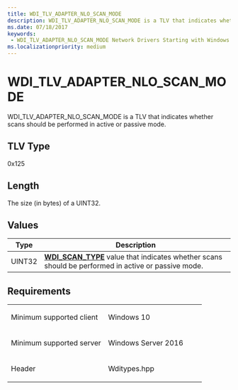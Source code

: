 ```yaml
---
title: WDI_TLV_ADAPTER_NLO_SCAN_MODE
description: WDI_TLV_ADAPTER_NLO_SCAN_MODE is a TLV that indicates whether scans should be performed in active or passive mode.
ms.date: 07/18/2017
keywords:
 - WDI_TLV_ADAPTER_NLO_SCAN_MODE Network Drivers Starting with Windows Vista
ms.localizationpriority: medium
---
```


# WDI\_TLV\_ADAPTER\_NLO\_SCAN\_MODE


WDI\_TLV\_ADAPTER\_NLO\_SCAN\_MODE is a TLV that indicates whether scans should be performed in active or passive mode.

## TLV Type


0x125

## Length


The size (in bytes) of a UINT32.

## Values


| Type   | Description                                                                                                                     |
|--------|---------------------------------------------------------------------------------------------------------------------------------|
| UINT32 | [**WDI\_SCAN\_TYPE**](/windows-hardware/drivers/ddi/wditypes/ne-wditypes-_wdi_scan_type) value that indicates whether scans should be performed in active or passive mode. |

 

Requirements
------------

<table>
<colgroup>
<col width="50%" />
<col width="50%" />
</colgroup>
<tbody>
<tr class="odd">
<td><p>Minimum supported client</p></td>
<td><p>Windows 10</p></td>
</tr>
<tr class="even">
<td><p>Minimum supported server</p></td>
<td><p>Windows Server 2016</p></td>
</tr>
<tr class="odd">
<td><p>Header</p></td>
<td>Wditypes.hpp</td>
</tr>
</tbody>
</table>

 


